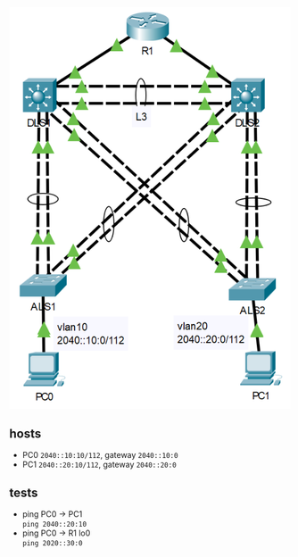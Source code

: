 ![](https://github.com/Ketho/PJTIR/blob/master/Proof%20of%20Concept/Proof%20of%20Concept.png)

## hosts
- PC0 `2040::10:10/112`, gateway `2040::10:0`
- PC1 `2040::20:10/112`, gateway `2040::20:0`

## tests
- ping PC0 -> PC1  
`ping 2040::20:10`
- ping PC0 -> R1 lo0  
`ping 2020::30:0`
